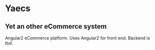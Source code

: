 # Yaecs
## Yet an other eCommerce system
Angular2 eCommerce platform. Uses Angular2 for front end. Backend is tbd.
